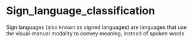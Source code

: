 # Sign_language_classification
Sign languages (also known as signed languages) are languages that use the visual-manual modality to convey meaning, instead of spoken words. 
